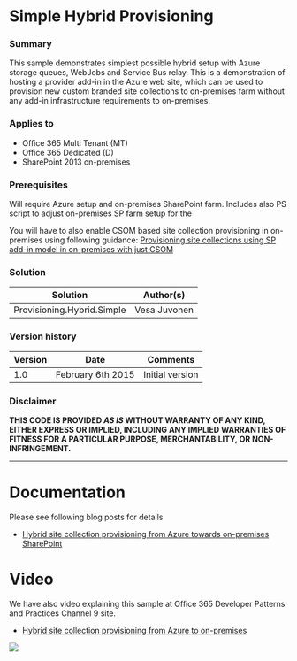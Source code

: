 # Simple Hybrid Provisioning #

### Summary ###
This sample demonstrates simplest possible hybrid setup with Azure storage queues, WebJobs and Service Bus relay. This is a demonstration of hosting a provider add-in in the Azure web site, which can be used to provision new custom branded site collections to on-premises farm without any add-in infrastructure requirements to on-premises.


### Applies to ###
-  Office 365 Multi Tenant (MT)
-  Office 365 Dedicated (D)
-  SharePoint 2013 on-premises

### Prerequisites ###
Will require Azure setup and on-premises SharePoint farm. Includes also PS script to adjust on-premises SP farm setup for the 

You will have to also enable CSOM based site collection provisioning in on-premises using following guidance: [Provisioning site collections using SP add-in model in on-premises with just CSOM](http://blogs.msdn.com/b/vesku/archive/2014/06/09/provisioning-site-collections-using-sp-app-model-in-on-premises-with-just-csom.aspx) 

### Solution ###
Solution | Author(s)
---------|----------
Provisioning.Hybrid.Simple | Vesa Juvonen

### Version history ###
Version  | Date | Comments
---------| -----| --------
1.0  | February 6th 2015 | Initial version

### Disclaimer ###
**THIS CODE IS PROVIDED *AS IS* WITHOUT WARRANTY OF ANY KIND, EITHER EXPRESS OR IMPLIED, INCLUDING ANY IMPLIED WARRANTIES OF FITNESS FOR A PARTICULAR PURPOSE, MERCHANTABILITY, OR NON-INFRINGEMENT.**


----------

# Documentation #
Please see following blog posts for details

- [Hybrid site collection provisioning from Azure towards on-premises SharePoint](http://blogs.msdn.com/b/vesku/archive/2015/03/05/hybrid-site-collection-provisioning-from-azure-to-on-premises-sharepoint.aspx)

# Video #
We have also video explaining this sample at Office 365 Developer Patterns and Practices Channel 9 site. 

- [Hybrid site collection provisioning from Azure to on-premises](http://channel9.msdn.com/blogs/OfficeDevPnP/Hybrid-site-collection-provisioning-from-Azure-to-on-premises)


<img src="https://telemetry.sharepointpnp.com/pnp/samples/Provisioning.Hybrid.Simple" />